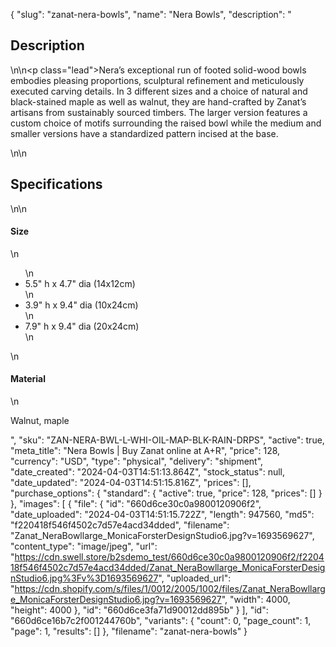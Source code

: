 {
  "slug": "zanat-nera-bowls",
  "name": "Nera Bowls",
  "description": "<h2>Description</h2>\n<!-- split -->\n<p class=\"lead\">Nera’s exceptional run of footed solid-wood bowls embodies pleasing proportions, sculptural refinement and meticulously executed carving details. In 3 different sizes and a choice of natural and black-stained maple as well as walnut, they are hand-crafted by Zanat’s artisans from sustainably sourced timbers. The larger version features a custom choice of motifs surrounding the raised bowl while the medium and smaller versions have a standardized pattern incised at the base.</p>\n<!-- split -->\n<h2>Specifications</h2>\n<!-- split -->\n<h4>Size</h4>\n<ul>\n<li>5.5\" h x 4.7\" dia (14x12cm)</li>\n<li>3.9\" h x 9.4\" dia (10x24cm)</li>\n<li>7.9\" h x 9.4\" dia (20x24cm)</li>\n</ul>\n<h4>Material</h4>\n<p>Walnut, maple</p>",
  "sku": "ZAN-NERA-BWL-L-WHI-OIL-MAP-BLK-RAIN-DRPS",
  "active": true,
  "meta_title": "Nera Bowls | Buy Zanat online at A+R",
  "price": 128,
  "currency": "USD",
  "type": "physical",
  "delivery": "shipment",
  "date_created": "2024-04-03T14:51:13.864Z",
  "stock_status": null,
  "date_updated": "2024-04-03T14:51:15.816Z",
  "prices": [],
  "purchase_options": {
    "standard": {
      "active": true,
      "price": 128,
      "prices": []
    }
  },
  "images": [
    {
      "file": {
        "id": "660d6ce30c0a9800120906f2",
        "date_uploaded": "2024-04-03T14:51:15.722Z",
        "length": 947560,
        "md5": "f220418f546f4502c7d57e4acd34dded",
        "filename": "Zanat_NeraBowllarge_MonicaForsterDesignStudio6.jpg?v=1693569627",
        "content_type": "image/jpeg",
        "url": "https://cdn.swell.store/b2sdemo_test/660d6ce30c0a9800120906f2/f220418f546f4502c7d57e4acd34dded/Zanat_NeraBowllarge_MonicaForsterDesignStudio6.jpg%3Fv%3D1693569627",
        "uploaded_url": "https://cdn.shopify.com/s/files/1/0012/2005/1002/files/Zanat_NeraBowllarge_MonicaForsterDesignStudio6.jpg?v=1693569627",
        "width": 4000,
        "height": 4000
      },
      "id": "660d6ce3fa71d90012dd895b"
    }
  ],
  "id": "660d6ce16b7c2f001244760b",
  "variants": {
    "count": 0,
    "page_count": 1,
    "page": 1,
    "results": []
  },
  "filename": "zanat-nera-bowls"
}